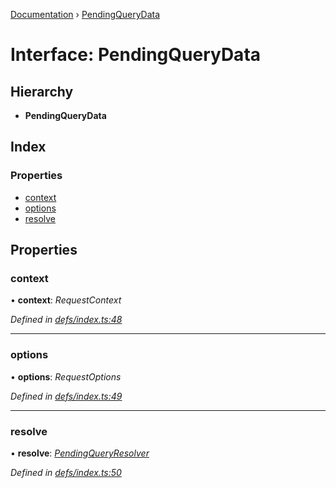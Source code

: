 [Documentation](../README.md) › [PendingQueryData](pendingquerydata.md)

# Interface: PendingQueryData

## Hierarchy

* **PendingQueryData**

## Index

### Properties

* [context](pendingquerydata.md#context)
* [options](pendingquerydata.md#options)
* [resolve](pendingquerydata.md#resolve)

## Properties

###  context

• **context**: *RequestContext*

*Defined in [defs/index.ts:48](https://github.com/badbatch/graphql-box/blob/d57a12a/packages/client/src/defs/index.ts#L48)*

___

###  options

• **options**: *RequestOptions*

*Defined in [defs/index.ts:49](https://github.com/badbatch/graphql-box/blob/d57a12a/packages/client/src/defs/index.ts#L49)*

___

###  resolve

• **resolve**: *[PendingQueryResolver](../README.md#pendingqueryresolver)*

*Defined in [defs/index.ts:50](https://github.com/badbatch/graphql-box/blob/d57a12a/packages/client/src/defs/index.ts#L50)*
